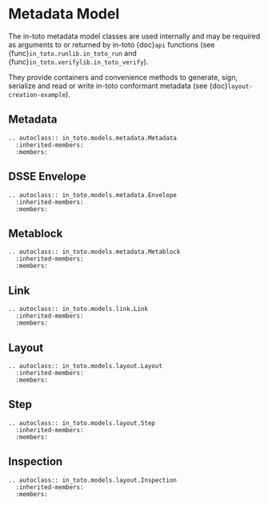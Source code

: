 # Metadata Model

The in-toto metadata model classes are used internally and may be required as
arguments to or returned by in-toto {doc}`api` functions (see
{func}`in_toto.runlib.in_toto_run` and {func}`in_toto.verifylib.in_toto_verify`).

They provide containers and convenience methods to generate, sign, serialize
and read or write in-toto conformant metadata (see
{doc}`layout-creation-example`).

## Metadata

```{eval-rst}
.. autoclass:: in_toto.models.metadata.Metadata
  :inherited-members:
  :members:
```

## DSSE Envelope

```{eval-rst}
.. autoclass:: in_toto.models.metadata.Envelope
  :inherited-members:
  :members:
```

## Metablock

```{eval-rst}
.. autoclass:: in_toto.models.metadata.Metablock
  :inherited-members:
  :members:
```

## Link

```{eval-rst}
.. autoclass:: in_toto.models.link.Link
  :inherited-members:
  :members:
```

## Layout

```{eval-rst}
.. autoclass:: in_toto.models.layout.Layout
  :inherited-members:
  :members:
```

## Step

```{eval-rst}
.. autoclass:: in_toto.models.layout.Step
  :inherited-members:
  :members:
```

## Inspection

```{eval-rst}
.. autoclass:: in_toto.models.layout.Inspection
  :inherited-members:
  :members:
```
